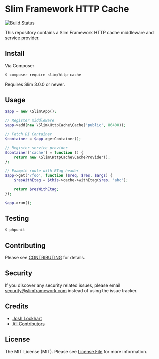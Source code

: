 # Slim Framework HTTP Cache

[![Build Status](https://travis-ci.org/slimphp/Slim-HttpCache.svg?branch=master)](https://travis-ci.org/slimphp/Slim-HttpCache)

This repository contains a Slim Framework HTTP cache middleware and service provider.

## Install

Via Composer

``` bash
$ composer require slim/http-cache
```

Requires Slim 3.0.0 or newer.

## Usage

```php
$app = new \Slim\App();

// Register middleware
$app->add(new \Slim\HttpCache\Cache('public', 86400));

// Fetch DI Container
$container = $app->getContainer();

// Register service provider
$container['cache'] = function () {
    return new \Slim\HttpCache\CacheProvider();
};

// Example route with ETag header
$app->get('/foo', function ($req, $res, $args) {
    $resWithEtag = $this->cache->withEtag($res, 'abc');

    return $resWithEtag;
});

$app->run();
```

## Testing

``` bash
$ phpunit
```

## Contributing

Please see [CONTRIBUTING](CONTRIBUTING.md) for details.

## Security

If you discover any security related issues, please email security@slimframework.com instead of using the issue tracker.

## Credits

- [Josh Lockhart](https://github.com/codeguy)
- [All Contributors](../../contributors)

## License

The MIT License (MIT). Please see [License File](LICENSE.md) for more information.
